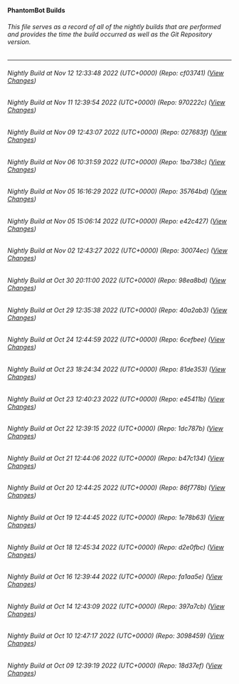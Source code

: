 **PhantomBot Builds**

###### This file serves as a record of all of the nightly builds that are performed and provides the time the build occurred as well as the Git Repository version.
-------------------------------------------------------------------------------------------------------------
###### Nightly Build at Nov 12 12:33:48 2022 (UTC+0000) (Repo: cf03741) ([View Changes](https://github.com/PhantomBot/PhantomBot/compare/970222c...cf03741))
###### Nightly Build at Nov 11 12:39:54 2022 (UTC+0000) (Repo: 970222c) ([View Changes](https://github.com/PhantomBot/PhantomBot/compare/027683f...970222c))
###### Nightly Build at Nov 09 12:43:07 2022 (UTC+0000) (Repo: 027683f) ([View Changes](https://github.com/PhantomBot/PhantomBot/compare/1ba738c...027683f))
###### Nightly Build at Nov 06 10:31:59 2022 (UTC+0000) (Repo: 1ba738c) ([View Changes](https://github.com/PhantomBot/PhantomBot/compare/35764bd...1ba738c))
###### Nightly Build at Nov 05 16:16:29 2022 (UTC+0000) (Repo: 35764bd) ([View Changes](https://github.com/PhantomBot/PhantomBot/compare/e42c427...35764bd))
###### Nightly Build at Nov 05 15:06:14 2022 (UTC+0000) (Repo: e42c427) ([View Changes](https://github.com/PhantomBot/PhantomBot/compare/30074ec...e42c427))
###### Nightly Build at Nov 02 12:43:27 2022 (UTC+0000) (Repo: 30074ec) ([View Changes](https://github.com/PhantomBot/PhantomBot/compare/98ea8bd...30074ec))
###### Nightly Build at Oct 30 20:11:00 2022 (UTC+0000) (Repo: 98ea8bd) ([View Changes](https://github.com/PhantomBot/PhantomBot/compare/40a2ab3...98ea8bd))
###### Nightly Build at Oct 29 12:35:38 2022 (UTC+0000) (Repo: 40a2ab3) ([View Changes](https://github.com/PhantomBot/PhantomBot/compare/6cefbee...40a2ab3))
###### Nightly Build at Oct 24 12:44:59 2022 (UTC+0000) (Repo: 6cefbee) ([View Changes](https://github.com/PhantomBot/PhantomBot/compare/81de353...6cefbee))
###### Nightly Build at Oct 23 18:24:34 2022 (UTC+0000) (Repo: 81de353) ([View Changes](https://github.com/PhantomBot/PhantomBot/compare/e45411b...81de353))
###### Nightly Build at Oct 23 12:40:23 2022 (UTC+0000) (Repo: e45411b) ([View Changes](https://github.com/PhantomBot/PhantomBot/compare/1dc787b...e45411b))
###### Nightly Build at Oct 22 12:39:15 2022 (UTC+0000) (Repo: 1dc787b) ([View Changes](https://github.com/PhantomBot/PhantomBot/compare/b47c134...1dc787b))
###### Nightly Build at Oct 21 12:44:06 2022 (UTC+0000) (Repo: b47c134) ([View Changes](https://github.com/PhantomBot/PhantomBot/compare/86f778b...b47c134))
###### Nightly Build at Oct 20 12:44:25 2022 (UTC+0000) (Repo: 86f778b) ([View Changes](https://github.com/PhantomBot/PhantomBot/compare/1e78b63...86f778b))
###### Nightly Build at Oct 19 12:44:45 2022 (UTC+0000) (Repo: 1e78b63) ([View Changes](https://github.com/PhantomBot/PhantomBot/compare/d2e0fbc...1e78b63))
###### Nightly Build at Oct 18 12:45:34 2022 (UTC+0000) (Repo: d2e0fbc) ([View Changes](https://github.com/PhantomBot/PhantomBot/compare/fa1aa5e...d2e0fbc))
###### Nightly Build at Oct 16 12:39:44 2022 (UTC+0000) (Repo: fa1aa5e) ([View Changes](https://github.com/PhantomBot/PhantomBot/compare/397a7cb...fa1aa5e))
###### Nightly Build at Oct 14 12:43:09 2022 (UTC+0000) (Repo: 397a7cb) ([View Changes](https://github.com/PhantomBot/PhantomBot/compare/3098459...397a7cb))
###### Nightly Build at Oct 10 12:47:17 2022 (UTC+0000) (Repo: 3098459) ([View Changes](https://github.com/PhantomBot/PhantomBot/compare/18d37ef...3098459))
###### Nightly Build at Oct 09 12:39:19 2022 (UTC+0000) (Repo: 18d37ef) ([View Changes](https://github.com/PhantomBot/PhantomBot/compare/fbb2a40...18d37ef))
